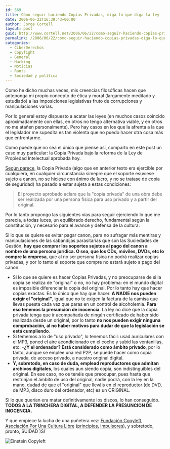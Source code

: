 ```yaml
---
id: 569
title: Cómo seguir haciendo Copias Privadas, diga lo que diga la ley
date: 2006-06-22T16:39:43+00:00
author: Jorge Cortell
layout: post
guid: http://www.cortell.net/2006/06/22/como-seguir-haciendo-copias-privadas-diga-lo-que-diga-la-ley/
permalink: /2006/06/22/como-seguir-haciendo-copias-privadas-diga-lo-que-diga-la-ley/
categories:
  - CiberDerechos
  - Copyfight
  - General
  - Hacking
  - Noticias
  - Rants
  - Sociedad y polí­tica
---
```

Como he dicho muchas veces, mis creencias filosóficas hacen que anteponga mi propio concepto de ética y moral (largamente meditado y estudiado) a las imposiciones legislativas fruto de corrupciones y manipulaciones varias.

Por lo general estoy dispuesto a acatar las leyes (en muchos casos coincido aproximadamente con ellas, en otros no tengo alternativa viable, y en otros no me atañen personalmente). Pero hay casos en los que la afrenta a la que el legislador me supedita es tan violenta que no puedo hacer otra cosa más que enfrentarme.

Como puede que no sea el único que piense así­, comparto en este post un caso muy particular: la Copia Privada bajo la reforma de la Ley de Propiedad Intelectual aprobada hoy.

<a title="20minutos" target="_blank" href="http://www.20minutos.es/noticia/133768/0/lpi/congreso/canon/">Según parece</a>, la Copia Privada (algo que en anterior texto era ejercible por cualquiera, en cualquier circunstancia simepre que el soporte esuviese sujeto a canon, no se hiciese con ánimo de lucro, y no se tratase de copia de seguridad) ha pasado a estar sujeta a estas condiciones:

> El proyecto aprobado aclara que la "copia privada" de una obra debe ser realizada por una persona fí­sica para uso privado y a partir del original.

Por lo tanto propongo las siguientes ví­as para seguir ejerciendo lo que me parecí­a, a todas luces, un equilibrado derecho, fundamental según la constitución, y necesario para el avance y defensa de la cultura:

Si lo que se quiere es evitar pagar canon, para no sufragar más mentiras y manipulaciones de las sabandijas parasitarias que son las Suciedades de Gestión, **hay que comprar los soportes sujetos al pago del canon a nombre de una persona jurí­dica. O sea, que los CDs, móviles, DVDs, etc lo compre la empresa**, que al no ser persona fí­sica no podrá realizar copias privadas, y por lo tanto el soporte que compre no estará sujeto a pago del canon.

  * Si lo que se quiere es hacer Copias Privadas, y no preocuparse de si la copia se realiza de "original" o no, no hay problema: en el mundo digital es imposible diferenciar la copia del original. Por lo tanto hay que hacer copias exactas. Es lo único que hay que hacer. **A NADIE nos pueden exigir el "original"**, igual que no te exigen la factura de la camisa que llevas puesta cada vez que paras en un control de alcoholemia. **Para eso tenemos la presunción de inocencia**. La ley no dice que la copia privada tenga que ir acompañada de ningún certificado de haber sido realizada desde un original, por lo tanto **no nos pueden exigir ninguna comprobación, al no haber motivos para dudar de que la legislación se está cumpliendo**.
  * Si tememos a lo de "uso privado", lo tenemos fácil: usad auriculares con el MP3, poned el aire acondicionado en el coche y subid las ventanillas, etc. **-¿Y el ordenador? Está considerado como ámbito privado**, por lo tanto, aunque se emplee una red P2P, se puede hacer como copia privada, de acceso privado, a nuestro original digital.
  * **Y, sobretodo, en caso de duda, emplead reproductores que admitan archivos digitales**, los cuales aun siendo copia, son indistinguibles del original. En ese caso, no os tenéis que preocupar, pues hasta que restrinjan el ámbito de uso del original, nadie podrá, con la ley en la mano, dudad de que el "original" que lleváis en el reproductor (de DVD, de MP3, disco duro del ordenador, etc) es un ORIGINAL.

Si lo que querí­an era matar definitivamente los discos, lo han conseguido. **TODOS A LA TRINCHERA DIGITAL, A DEFENDER LA PRESUNCION DE INOCENCIA.**

Y que empiece la lucha de una puñetera vez: <a title="Fundación Copyleft" target="_blank" href="http://fundacioncopyleft.org/">Fundación Copyleft</a>, <a title="Asociación Cultura Libre" target="_blank" href="http://estalella.wordpress.com/2006/05/19/sin-portavoces-legitimos-en-la-batalla-del-copyright/">Asociación Por Una Cultura Libre</a> (<a title="principios" target="_blank" href="http://www.escolar.net/wiki/index.php/Principios">principios</a>, <a title="Impulsores" target="_blank" href="http://www.escolar.net/wiki/index.php/Lista_impulsores">impulsores</a>), y sobretodo, pronto, SUIDAD )S(
  
![Einstein Copyleft](http://static.flickr.com/55/127001303_87111810e2.jpg "Einstein Copyleft")